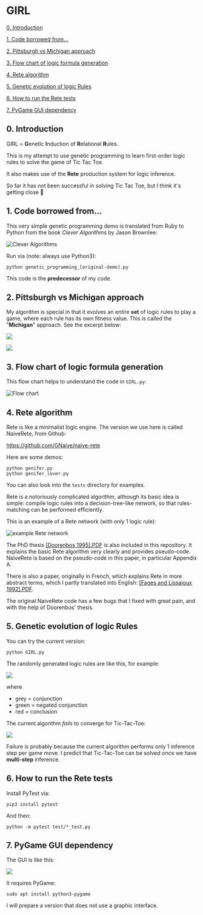 # GIRL

[0. Introduction](https://github.com/Cybernetic1/GIRL#0-introduction) 

[1. Code borrowed from...](https://github.com/Cybernetic1/GIRL#1-code-borrowed-from) 

[2. Pittsburgh vs Michigan approach](https://github.com/Cybernetic1/GIRL#2-pittsburgh-vs-michigan-approach)

[3. Flow chart of logic formula generation](https://github.com/Cybernetic1/GIRL#3-flow-chart-of-logic-formula-generation)

[4. Rete algorithm](https://github.com/Cybernetic1/GIRL#4-rete-algorithm)

[5. Genetic evolution of logic Rules](https://github.com/Cybernetic1/GIRL#5-genetic-evolution-of-logic-rules)

[6. How to run the Rete tests](https://github.com/Cybernetic1/GIRL#6-how-to-run-the-rete-tests)

[7. PyGame GUI dependency](https://github.com/Cybernetic1/GIRL#7-gygame-gui-dependency) 

## 0. Introduction

GIRL = **G**enetic **I**nduction of **R**elational **R**ules.

This is my attempt to use genetic programming to learn first-order logic rules to solve the game of Tic Tac Toe. 


It also makes use of the **Rete** production system for logic inference.

So far it has not been successful in solving Tic Tac Toe, but I think it's getting close &#128578;

## 1. Code borrowed from...

This very simple genetic programming demo is translated from Ruby to Python from the book _Clever Algorithms_ by Jason Brownlee:

![Clever Algorithms](Clever_Algorithms_cover.jpg)

Run via (note: always use Python3):

    python genetic_programming_[original-demo].py

This code is the **predecessor** of my code.

## 2. Pittsburgh vs Michigan approach

My algorithm is special in that it evolves an entire **set** of logic rules to play a game, where each rule has its own fitness value.  This is called the "**Michigan**" approach.  See the excerpt below:

![]([Freitas]_quote_1.jpg)

![]([Freitas]_quote_2.jpg)


## 3. Flow chart of logic formula generation

This flow chart helps to understand the code in `GIRL.py`:

![Flow chart](program-flow-chart_resized.png)
 
## 4. Rete algorithm

Rete is like a minimalist logic engine.  The version we use here is called NaiveRete, from Github:

https://github.com/GNaive/naive-rete

Here are some demos:

    python genifer.py
    python genifer_lover.py

You can also look into the `tests` directory for examples.

Rete is a notoriously complicated algorithm, although its basic idea is simple:  compile logic rules into a decision-tree-like network, so that rules-matching can be performed efficiently.

This is an example of a Rete network (with only 1 logic rule):

![example Rete network](rete_graph_ncc_test.png)

The PhD thesis [[Doorenbos 1995].PDF](basic_Rete_algorithm_[Doorenbos1995].pdf) is also included in this repository.  It explains the basic Rete algorithm very clearly and provides pseudo-code.  NaiveRete is based on the pseudo-code in this paper, in particular Appendix A.

There is also a paper, originally in French, which explains Rete in more abstract terms, which I partly translated into English: [[Fages and Lissajoux 1992].PDF](Fages_Lissajoux1992.pdf).

The original NaiveRete code has a few bugs that I fixed with great pain, and with the help of Doorenbos' thesis.

## 5. Genetic evolution of logic Rules

You can try the current version:

    python GIRL.py

The randomly generated logic rules are like this, for example:

![](logic_rules_screenshot.png)

where

* grey = conjunction
* green = negated conjunction
* red = conclusion

The current algorithm _fails_ to converge for Tic-Tac-Toe:

![](run-results.png)

Failure is probably because the current algorithm performs only 1 inference step per game move.  I predict that Tic-Tac-Toe can be solved once we have **multi-step** inference.

## 6. How to run the Rete tests

Install PyTest via:

    pip3 install pytest

And then:

    python -m pytest test/*_test.py


## 7. PyGame GUI dependency

The GUI is like this:

![](GUI-screenshot.png)

It requires PyGame:

    sudo apt install python3-pygame

I will prepare a version that does not use a graphic interface.
